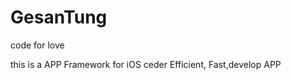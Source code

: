 GesanTung
=========

code for love

this is a APP Framework for iOS ceder Efficient, Fast,develop APP
